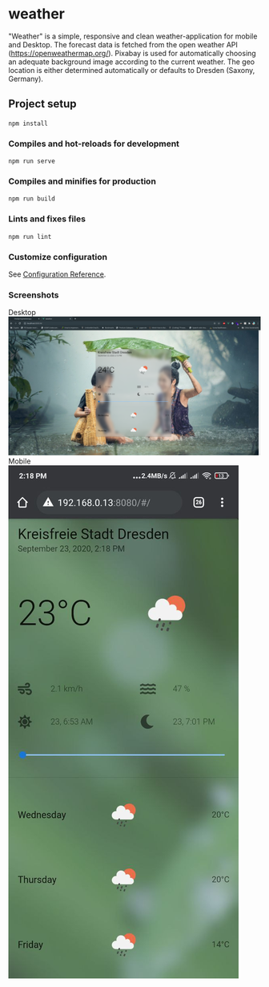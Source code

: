 # weather
"Weather" is a simple, responsive and clean weather-application for mobile and Desktop.
The forecast data is fetched from the open weather API (https://openweathermap.org/).
Pixabay is used for automatically choosing an adequate background image according to the current weather.
The geo location is either determined automatically or defaults to Dresden (Saxony, Germany).

## Project setup
```
npm install
```

### Compiles and hot-reloads for development
```
npm run serve
```

### Compiles and minifies for production
```
npm run build
```

### Lints and fixes files
```
npm run lint
```

### Customize configuration
See [Configuration Reference](https://cli.vuejs.org/config/).

### Screenshots
Desktop
![](https://raw.githubusercontent.com/VinzSpring/wetterapp/master/Screenshot%20from%202020-09-23%2014.13.24.png)
Mobile
![](https://github.com/VinzSpring/wetterapp/blob/master/photo5429289531087105723.jpg)
